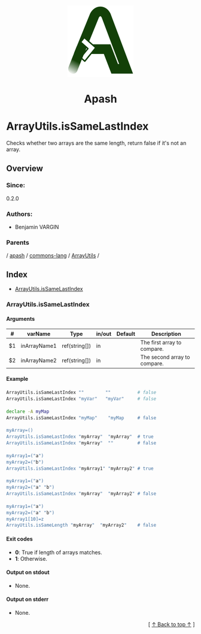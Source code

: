 
<div align='center' id='apash-top'>
  <a href='https://github.com/hastec-fr/apash'>
    <img alt='apash-logo' src='../../../../../../assets/apash-logo.svg'/>
  </a>

  # Apash
</div>

# ArrayUtils.isSameLastIndex

Checks whether two arrays are the same length, return false if it's not an array.

## Overview

### Since:
0.2.0

### Authors:
* Benjamin VARGIN

### Parents
<!-- apash.parentBegin -->
[](../../../../.md) / [apash](../../../apash.md) / [commons-lang](../../commons-lang.md) / [ArrayUtils](../ArrayUtils.md) / 
<!-- apash.parentEnd -->

## Index

* [ArrayUtils.isSameLastIndex](#arrayutilsissamelastindex)

### ArrayUtils.isSameLastIndex

#### Arguments
| #      | varName        | Type          | in/out   | Default    | Description                          |
|--------|----------------|---------------|----------|------------|--------------------------------------|
| $1     | inArrayName1   | ref(string[]) | in       |            | The first array to compare.          |
| $2     | inArrayName2   | ref(string[]) | in       |            | The second array to compare.         |

#### Example
```bash
ArrayUtils.isSameLastIndex ""        ""          # false
ArrayUtils.isSameLastIndex "myVar"   "myVar"     # false

declare -A myMap
ArrayUtils.isSameLastIndex "myMap"    "myMap     # false

myArray=()
ArrayUtils.isSameLastIndex "myArray"  "myArray"  # true
ArrayUtils.isSameLastIndex "myArray"  ""         # false

myArray1=("a")
myArray2=("b")
ArrayUtils.isSameLastIndex "myArray1" "myArray2" # true

myArray1=("a")
myArray2=("a" "b")
ArrayUtils.isSameLastIndex "myArray"  "myArray2" # false

myArray1=("a")
myArray2=("a" "b")
myArray1[10]=z
ArrayUtils.isSameLength "myArray"  "myArray2"    # false
```

#### Exit codes

* **0**: True if length of arrays matches.
* **1**: Otherwise.

#### Output on stdout

* None.

#### Output on stderr

* None.


  <div align='right'>[ <a href='#apash-top'>↑ Back to top ↑</a> ]</div>

